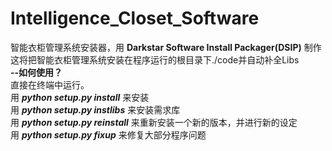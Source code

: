 # Intelligence_Closet_Software
智能衣柜管理系统安装器，用 **Darkstar Software Install Packager(DSIP)** 制作  
这将把智能衣柜管理系统安装在程序运行的根目录下./code并自动补全Libs  
**--如何使用？**  
直接在终端中运行。  
用 ***python setup.py install*** 来安装  
用 ***python setup.py instlibs*** 来安装需求库  
用 ***python setup.py reinstall*** 来重新安装一个新的版本，并进行新的设定  
用 ***python setup.py fixup*** 来修复大部分程序问题  

